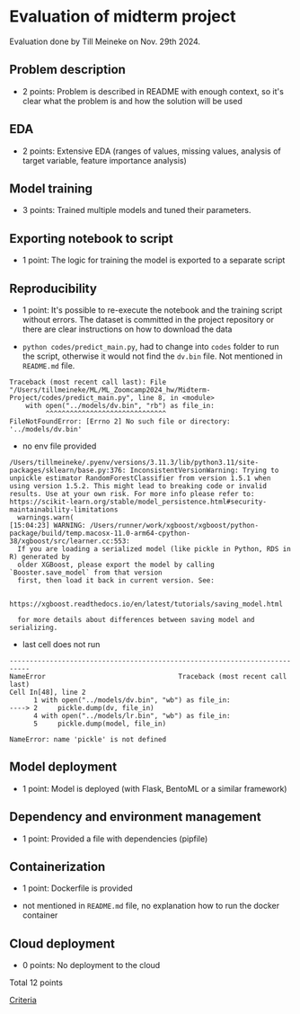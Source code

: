 # Evaluation of midterm project

Evaluation done by Till Meineke on Nov. 29th 2024.

## Problem description

* 2 points: Problem is described in README with enough context, so it's clear what the problem is and how the solution will be used

## EDA

* 2 points: Extensive EDA (ranges of values, missing values, analysis of target variable, feature importance analysis)

## Model training

* 3 points: Trained multiple models and tuned their parameters.

## Exporting notebook to script

* 1 point: The logic for training the model is exported to a separate script

## Reproducibility

* 1 point: It's possible to re-execute the notebook and the training script without errors. The dataset is committed in the project repository or there are clear instructions on how to download the data

* `python codes/predict_main.py`, had to change into `codes` folder to run the script, otherwise it would not find the `dv.bin` file. Not mentioned in `README.md` file.

```plaintext
Traceback (most recent call last): File "/Users/tillmeineke/ML/ML_Zoomcamp2024_hw/Midterm-Project/codes/predict_main.py", line 8, in <module>
    with open("../models/dv.bin", "rb") as file_in:
         ^^^^^^^^^^^^^^^^^^^^^^^^^^^^^^
FileNotFoundError: [Errno 2] No such file or directory: '../models/dv.bin'
```

* no env file provided

```plaintext
/Users/tillmeineke/.pyenv/versions/3.11.3/lib/python3.11/site-packages/sklearn/base.py:376: InconsistentVersionWarning: Trying to unpickle estimator RandomForestClassifier from version 1.5.1 when using version 1.5.2. This might lead to breaking code or invalid results. Use at your own risk. For more info please refer to:
https://scikit-learn.org/stable/model_persistence.html#security-maintainability-limitations
  warnings.warn(
[15:04:23] WARNING: /Users/runner/work/xgboost/xgboost/python-package/build/temp.macosx-11.0-arm64-cpython-38/xgboost/src/learner.cc:553: 
  If you are loading a serialized model (like pickle in Python, RDS in R) generated by
  older XGBoost, please export the model by calling `Booster.save_model` from that version
  first, then load it back in current version. See:

    https://xgboost.readthedocs.io/en/latest/tutorials/saving_model.html

  for more details about differences between saving model and serializing.
```

* last cell does not run

```plaintext
---------------------------------------------------------------------------
NameError                                 Traceback (most recent call last)
Cell In[48], line 2
      1 with open("../models/dv.bin", "wb") as file_in:
----> 2     pickle.dump(dv, file_in)
      4 with open("../models/lr.bin", "wb") as file_in:
      5     pickle.dump(model, file_in)

NameError: name 'pickle' is not defined
```

## Model deployment

* 1 point: Model is deployed (with Flask, BentoML or a similar framework)

## Dependency and environment management

* 1 point: Provided a file with dependencies (pipfile)

## Containerization

* 1 point: Dockerfile is provided

* not mentioned in `README.md` file, no explanation how to run the docker container

## Cloud deployment

* 0 points: No deployment to the cloud

Total 12 points

[Criteria](https://docs.google.com/spreadsheets/d/e/2PACX-1vQCwqAtkjl07MTW-SxWUK9GUvMQ3Pv_fF8UadcuIYLgHa0PlNu9BRWtfLgivI8xSCncQs82HDwGXSm3/pubhtml)
